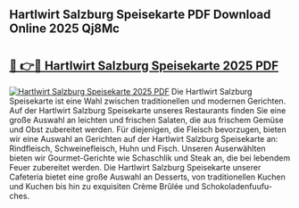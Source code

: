 ## Hartlwirt Salzburg Speisekarte PDF Download Online 2025 Qj8Mc

# <h2><a href="http://gc9ohr.nevu.top/?p=Hartlwirt+Salzburg+Speisekarte">🔗 👉🔴 Hartlwirt Salzburg Speisekarte 2025 PDF</a></h2>

[![Hartlwirt Salzburg Speisekarte 2025 PDF](https://i.imgur.com/dBaPXMq.png)](http://gc9ohr.nevu.top/?p=Hartlwirt+Salzburg+Speisekarte)
Die Hartlwirt Salzburg Speisekarte ist eine Wahl zwischen traditionellen und modernen Gerichten. Auf der Hartlwirt Salzburg Speisekarte unseres Restaurants finden Sie eine große Auswahl an leichten und frischen Salaten, die aus frischem Gemüse und Obst zubereitet werden. Für diejenigen, die Fleisch bevorzugen, bieten wir eine Auswahl an Gerichten auf der Hartlwirt Salzburg Speisekarte an: Rindfleisch, Schweinefleisch, Huhn und Fisch. Unseren Auserwählten bieten wir Gourmet-Gerichte wie Schaschlik und Steak an, die bei lebendem Feuer zubereitet werden. Die Hartlwirt Salzburg Speisekarte unserer Cafeteria bietet eine große Auswahl an Desserts, von traditionellen Kuchen und Kuchen bis hin zu exquisiten Crème Brûlée und Schokoladenfuufu-ches.
